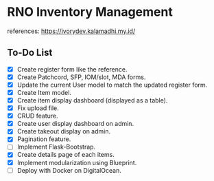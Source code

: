 # RNO Inventory Management

references: <https://ivorydev.kalamadhi.my.id/>

## To-Do List

- [x] Create register form like the reference.
- [x] Create Patchcord, SFP, IOM/slot, MDA forms.
- [x] Update the current User model to match the updated register form.
- [x] Create Item model.
- [x] Create item display dashboard (displayed as a table).
- [x] Fix upload file.
- [x] CRUD feature.
- [x] Create user display dashboard on admin.
- [x] Create takeout display on admin.
- [x] Pagination feature.
- [ ] Implement Flask-Bootstrap.
- [x] Create details page of each items.
- [x] Implement modularization using Blueprint.
- [ ] Deploy with Docker on DigitalOcean.
